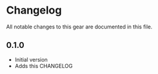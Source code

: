 # Changelog

All notable changes to this gear are documented in this file.

## 0.1.0

* Initial version
* Adds this CHANGELOG
